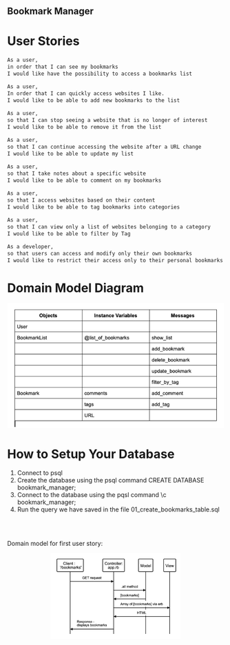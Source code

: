 ## Bookmark Manager

# User Stories

```
As a user,
in order that I can see my bookmarks
I would like have the possibility to access a bookmarks list
```
```
As a user,
In order that I can quickly access websites I like.
I would like to be able to add new bookmarks to the list
```
```
As a user,
so that I can stop seeing a website that is no longer of interest
I would like to be able to remove it from the list
```
```
As a user,
so that I can continue accessing the website after a URL change
I would like to be able to update my list
```
```
As a user,
so that I take notes about a specific website
I would like to be able to comment on my bookmarks
```
```
As a user,
so that I access websites based on their content
I would like to be able to tag bookmarks into categories
```
```
As a user,
so that I can view only a list of websites belonging to a category
I would like to be able to filter by Tag
```
```
As a developer,
so that users can access and modify only their own bookmarks
I would like to restrict their access only to their personal bookmarks
```
# Domain Model Diagram

![bookmark_diagram](https://github.com/BeneArinci/Bookmark-manager/blob/master/Screenshot%202020-06-01%20at%2014.48.13.png)

# How to Setup Your Database

1. Connect to psql
2. Create the database using the psql command CREATE DATABASE bookmark_manager;
3. Connect to the database using the pqsl command \c bookmark_manager;
4. Run the query we have saved in the file 01_create_bookmarks_table.sql

<br><br>

Domain model for first user story:
<p align="center">
<img src=/images/Updated_1stDomain_Model.png width=60%>
</p>
